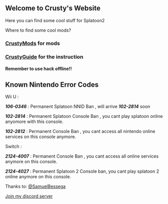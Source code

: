 ## Welcome to Crusty's Website

Here you can find some cool stuff for Splatoon2

Where to find some cool mods?

### [CrustyMods](https://crustysean.github.io/CrustyMods/) for mods

### [CrustyGuide](https://crustysean.github.io/CrustyGuide/) for the instruction

#### Remember to use hack offline!!

## Known Nintendo Error Codes

Wii U :

***106-0346*** : Permanent Splatoon NNID Ban , will arrive ***102-2814*** soon

***102-2814*** : Permanent Splatoon Console Ban , you cant play splatoon online anyomore with this console.

***102-2812*** : Permanent Console Ban , you cant access all nintendo online services on this console anymore. 

Switch : 

***2124-4007*** : Permanent Console Ban , you cant access all online services anymore on this console.

***2124-4027*** : Permanent Splatoon 2 Console ban, you cant play splatoon 2 online anymore on this console.

Thanks to: [@SamuelBessega](https://www.youtube.com/channel/UCypWFxm4kmGepmL0WwfW32Q) 

[Join my discord server](https://discord.gg/VVub5nf)
